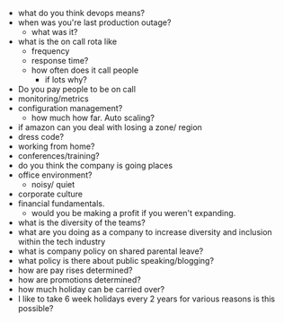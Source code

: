 - what do you think devops means?
- when was you're last production outage?
  - what was it?
- what is the on call rota like
  - frequency
  - response time?
  - how often does it call people
    - if lots why?
- Do you pay people to be on call
- monitoring/metrics
- configuration management?
  - how much how far. Auto scaling?
- if amazon can you deal with losing a zone/ region
- dress code?
- working from home?
- conferences/training?
- do you think the company is going places
- office environment?
  - noisy/ quiet
- corporate culture
- financial fundamentals.
  - would you be making a profit if you weren't expanding.
- what is the diversity of the teams?
- what are you doing as a company to increase diversity and inclusion within the tech industry
- what is company policy on shared parental leave?
- what policy is there about public speaking/blogging?
- how are pay rises determined?
- how are promotions determined?
- how much holiday can be carried over?
- I like to take 6 week holidays every 2 years for various reasons is this possible?

